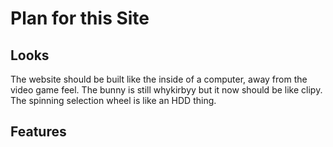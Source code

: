 # Plan for this Site
## Looks
The website should be built like the inside of a computer, away from the video game feel. The bunny is still whykirbyy but it now should be like clipy. 
The spinning selection wheel is like an HDD thing.

## Features

